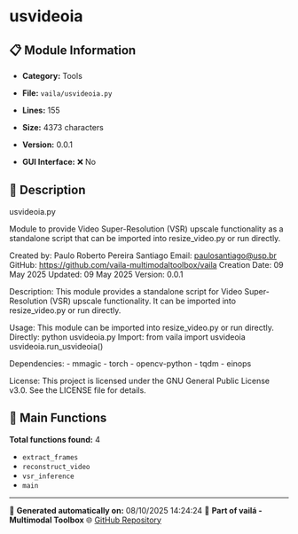 # usvideoia

## 📋 Module Information

- **Category:** Tools
- **File:** `vaila/usvideoia.py`
- **Lines:** 155
- **Size:** 4373 characters
- **Version:** 0.0.1

- **GUI Interface:** ❌ No

## 📖 Description


usvideoia.py

Module to provide Video Super-Resolution (VSR) upscale functionality as a standalone script
that can be imported into resize_video.py or run directly.

Created by: Paulo Roberto Pereira Santiago
Email: paulosantiago@usp.br
GitHub: https://github.com/vaila-multimodaltoolbox/vaila
Creation Date: 09 May 2025
Updated: 09 May 2025
Version: 0.0.1

Description:
    This module provides a standalone script for Video Super-Resolution (VSR) upscale functionality.
    It can be imported into resize_video.py or run directly.

Usage:
    This module can be imported into resize_video.py or run directly.
    Directly: python usvideoia.py
    Import: from vaila import usvideoia
    usvideoia.run_usvideoia()

Dependencies:
    - mmagic
    - torch
    - opencv-python
    - tqdm
    - einops

License:
    This project is licensed under the GNU General Public License v3.0. See the LICENSE file for details.



## 🔧 Main Functions

**Total functions found:** 4

- `extract_frames`
- `reconstruct_video`
- `vsr_inference`
- `main`




---

📅 **Generated automatically on:** 08/10/2025 14:24:24
🔗 **Part of vailá - Multimodal Toolbox**
🌐 [GitHub Repository](https://github.com/vaila-multimodaltoolbox/vaila)
